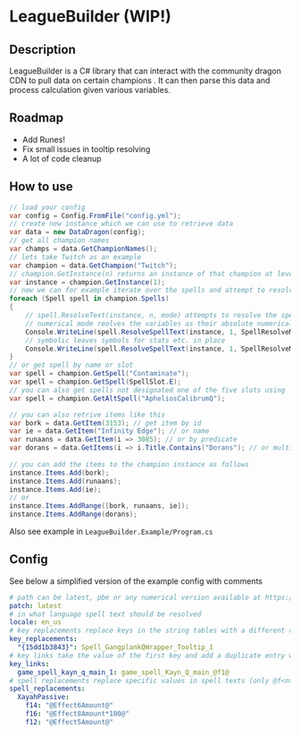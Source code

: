 ﻿# LeagueBuilder (WIP!)
## Description
LeagueBuilder is a C# library that can interact with the community dragon CDN to pull data on certain champions
. It can then parse this data and process calculation given various variables.

## Roadmap
* Add Runes!
* Fix small issues in tooltip resolving
* A lot of code cleanup

## How to use
```c#
// load your config
var config = Config.FromFile("config.yml");
// create new instance which we can use to retrieve data
var data = new DataDragon(config);
// get all champion names
var champs = data.GetChampionNames();
// lets take Twitch as an example
var champion = data.GetChampion("Twitch");
// champion.GetInstance(n) returns an instance of that champion at level n
var instance = champion.GetInstance(1);
// now we can for example iterate over the spells and attempt to resolve their tooltip text
foreach (Spell spell in champion.Spells)
{
    // spell.ResolveText(instance, n, mode) attempts to resolve the spell as if it was rank n
    // numerical mode reolves the variables as their absolute numerical value
    Console.WriteLine(spell.ResolveSpellText(instance, 1, SpellResolveMode.Numerical));
    // symbolic leaves symbols for stats etc. in place
    Console.WriteLine(spell.ResolveSpellText(instance, 1, SpellResolveMode.Symbolic));
}
// or get spell by name or slot
var spell = champion.GetSpell("Contaminate");
var spell = champion.GetSpell(SpellSlot.E);
// you can also get spells not designated one of the five slots using
var spell = champion.GetAltSpell("ApheliosCalibrumQ");

// you can also retrive items like this
var bork = data.GetItem(3153); // get item by id
var ie = data.GetItem("Infinity Edge"); // or name
var runaans = data.GetItem(i => 3085); // or by predicate
var dorans = data.GetItems(i => i.Title.Contains("Dorans"); // or multiple by predicate
    
// you can add the items to the champion instance as follows
instance.Items.Add(bork);
instance.Items.Add(runaans);
instance.Items.Add(ie);
// or
instance.Items.AddRange([bork, runaans, ie]);
instance.Items.AddRange(dorans);
```
Also see example in `LeagueBuilder.Example/Program.cs`

## Config
See below a simplified version of the example config with comments
```yaml
# path can be latest, pbe or any numerical version available at https://raw.communitydragon.org/
patch: latest
# in what language spell text should be resolved
locale: en_us
# key replacements replace keys in the string tables with a different value
key_replacements:
  "{15dd1b3843}": Spell_GangplankQWrapper_Tooltip_1
# key links take the value of the first key and add a duplicate entry with the second key
key_links:
  game_spell_kayn_q_main_1: game_spell_Kayn_Q_main_@f1@
# spell replacements replace specific values in spell texts (only @f<n>@ values for now)
spell_replacements:
  XayahPassive:
    f14: "@Effect6Amount@"
    f16: "@Effect8Amount*100@"
    f12: "@Effect5Amount@"

```